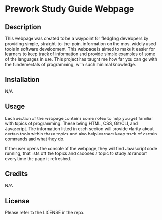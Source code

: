 # Prework Study Guide Webpage

## Description

This webpage was created to be a waypoint for fledgling developers by providing simple, straight-to-the-point information on the most widely used tools in software development. This webpage is aimed to make it easier for learners to keep track of information and provide simple examples of some of the languages in use. This project has taught me how far you can go with the fundementals of programming, with such minimal knowledge.

## Installation

N/A

## Usage

Each section of the webpage contains some notes to help you get familiar with topics of programming. These being HTML, CSS, Git/CLI, and Javascript. The information listed in each section will provide clarity about certain tools within these topics and also help learners keep track of certain commands and what they do. 

If the user opens the console of the webpage, they will find Javascript code running, that lists off the topics and chooses a topic to study at random every time the page is refreshed. 

## Credits

N/A

## License

Please refer to the LICENSE in the repo.

